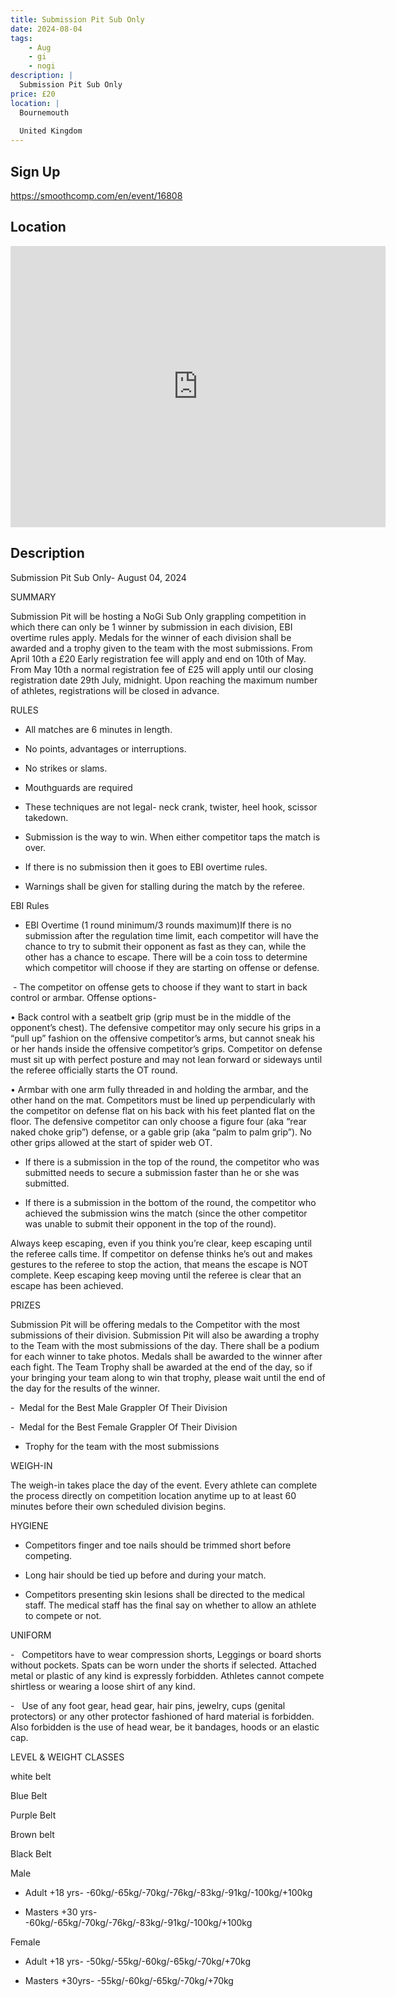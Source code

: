 ```yaml
---
title: Submission Pit Sub Only
date: 2024-08-04
tags:
    - Aug
    - gi 
    - nogi 
description: |
  Submission Pit Sub Only
price: £20
location: |
  Bournemouth
  
  United Kingdom
---
```

## Sign Up
https://smoothcomp.com/en/event/16808

## Location
<iframe src="https://www.google.com/maps/embed?pb=!1m18!1m12!1m3!1d12345.6789!2d-1.9321482!3d50.7546115!2m3!1f0!2f0!3f0!3m2!1i1024!2i768!4f13.1!3m3!1m2!1s0x0%3A0x0!2z50.7546115!5e0!3m2!1sen!2sus!4v1234567890" width="600" height="450" style="border:0;" allowfullscreen="" loading="lazy"></iframe>

## Description
Submission Pit Sub Only- August 04, 2024


SUMMARY


Submission Pit will be hosting a NoGi Sub Only grappling competition in which there can only be 1 winner by submission in each division, EBI overtime rules apply. Medals for the winner of each division shall be awarded and a trophy given to the team with the most submissions. From April 10th a £20 Early registration fee will apply and end on 10th of May. From May 10th a normal registration fee of £25 will apply until our closing registration date 29th July, midnight. Upon reaching
the maximum number
of athletes, registrations will be closed
in advance. 


RULES


- All matches are 6 minutes in length.


- No points, advantages or interruptions.


- No strikes or slams.


- Mouthguards are required


- These techniques are not legal-
neck crank, twister,
heel hook, scissor
takedown.


- Submission is the way to win. When either competitor taps the match is over.


- If there is no submission then it goes to EBI overtime rules.


- Warnings shall be given for stalling during the match by the referee.


EBI Rules


- EBI Overtime (1 round minimum/3 rounds maximum)If there is no submission after the regulation time limit, each competitor will have the chance to try to submit their opponent as fast as they can, while the other has a chance to escape. There will be a coin toss to determine which competitor will choose if they are starting on offense or defense.


 - The competitor on offense gets to choose if they want to start in back control or armbar. Offense options-


• Back control with a seatbelt grip (grip must be in the middle of the opponent’s chest). The defensive competitor may only secure his grips in a “pull up” fashion on the offensive competitor’s arms, but cannot sneak his or her hands inside the offensive competitor’s grips. Competitor on defense must sit up with perfect posture and may not lean forward or sideways until the referee officially starts the OT round.  


• Armbar with one arm fully threaded in and holding the armbar, and the other hand on the mat. Competitors must be lined up perpendicularly with the competitor on defense flat on his back with his feet planted flat on the floor. The defensive competitor can only choose a figure four (aka “rear naked choke grip”) defense, or a gable grip (aka “palm to palm grip”). No other grips allowed at the start of spider web OT.


- If there is a submission in the top of the round, the competitor who was submitted needs to secure a submission faster than he or she was submitted.


- If there is a submission in the bottom of the round, the competitor who achieved the submission wins the match (since the other competitor was unable to submit their opponent in the top of the round).


Always keep escaping, even if you think you’re clear, keep escaping until the referee calls time. If competitor on defense thinks he’s out and makes gestures to the referee to stop the action, that means the escape is NOT complete. Keep escaping keep moving until the referee is clear that an escape has been achieved.


PRIZES


Submission Pit will be offering medals to the Competitor with the most submissions of their division. Submission Pit will also be awarding a trophy to the Team with the most submissions of the day. There shall be a podium for each winner to take photos. Medals shall be awarded to the winner after each fight. The Team Trophy shall be awarded at the end of the day, so if your bringing your team along to win that trophy, please wait until the end of the day for the results of the winner.


-  Medal for the Best Male Grappler Of Their Division


-  Medal for the Best Female Grappler Of Their Division


- Trophy for the team with the most submissions


WEIGH-IN


The weigh-in takes place the day of the event.
Every athlete can complete the process directly
on competition location
anytime up to at least 60 minutes
before their own scheduled division begins.


HYGIENE


- Competitors finger and toe nails
should be trimmed short before competing.


- Long hair
should be tied up before and during your match.


- Competitors presenting skin lesions shall be directed
to the medical staff. The medical staff
has the final
say on whether to allow
an athlete to compete or not.


UNIFORM


-   Competitors have to wear compression shorts, Leggings or board shorts without pockets. Spats can be worn under the shorts if selected. Attached metal
or plastic of any kind is expressly forbidden. Athletes cannot
compete shirtless or wearing a loose shirt of any kind.


-  
Use of any foot gear, head gear, hair pins, jewelry, cups (genital protectors) or any other protector fashioned
of hard material is forbidden. Also forbidden is the use of head wear, be it bandages, hoods or an elastic
cap.


LEVEL & WEIGHT CLASSES


white belt


Blue Belt 


Purple Belt


Brown belt


Black Belt


Male


- Adult +18 yrs- -60kg/-65kg/-70kg/-76kg/-83kg/-91kg/-100kg/+100kg


- Masters +30 yrs- -60kg/-65kg/-70kg/-76kg/-83kg/-91kg/-100kg/+100kg


Female


- Adult +18 yrs- -50kg/-55kg/-60kg/-65kg/-70kg/+70kg


- Masters +30yrs- -55kg/-60kg/-65kg/-70kg/+70kg
